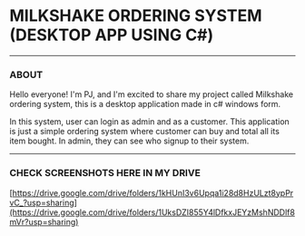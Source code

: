    
# MILKSHAKE ORDERING SYSTEM (DESKTOP APP USING C#)
---
### ABOUT  
Hello everyone! I'm PJ, and I'm excited to share my project called Milkshake ordering system, this is a desktop application made in c# windows form.

In this system, user can login as admin and as a customer. This application is just a simple ordering system where customer can buy and total all its item bought.
In admin, they can see who signup to their system.

---
 
### CHECK SCREENSHOTS HERE IN MY DRIVE

[https://drive.google.com/drive/folders/1kHUnI3v6Upqa1i28d8HzULzt8ypPrvC_?usp=sharing](https://drive.google.com/drive/folders/1UksDZI855Y4lDfkxJEYzMshNDDlf8mVr?usp=sharing)
